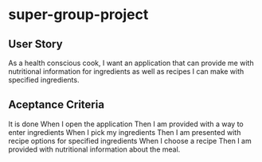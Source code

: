 # super-group-project
## User Story
As a health conscious cook, I want an application that can provide me with nutritional information for ingredients as well as recipes I can make with specified ingredients.
## Aceptance Criteria 
It is done
When I open the application
Then I am provided with a way to enter ingredients
When I pick my ingredients
Then I am presented with recipe options for specified ingredients
When I choose a recipe
Then I am provided with nutritional information about the meal.